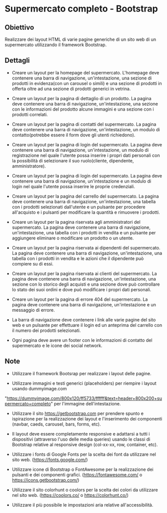 # Supermercato completo - Bootstrap

## Obiettivo

Realizzare dei layout HTML di varie pagine generiche di un sito web di un supermercato utilizzando il framework Bootstrap.

## Dettagli

- Creare un layout per la homepage del supermercato. L'homepage deve contenere una barra di navigazione, un'intestazione, una sezione di prodotti in evidenza(con un carousel o simili) e una sezione di prodotti in offerta oltre ad una sezione di prodotti generici in vetrina.

- Creare un layout per la pagina di dettaglio di un prodotto. La pagina deve contenere una barra di navigazione, un'intestazione, una sezione con le informazioni del prodotto alcune immagini e una sezione con i prodotti correlati.

- Creare un layout per la pagina di contatti del supermercato. La pagina deve contenere una barra di navigazione, un'intestazione, un modulo di contatto(potrebbe essere il form dove gli utenti richiedono).

- Creare un layout per la pagina di login del supermercato. La pagina deve contenere una barra di navigazione, un'intestazione, un modulo di registrazione nel quale l'utente possa inserire i propri dati personali con la possibilità di selezionare il suo ruolo(cliente, dipendente, amministratore).

- Creare un layout per la pagina di login del supermercato. La pagina deve contenere una barra di navigazione, un'intestazione e un modulo di login nel quale l'utente possa inserire le proprie credenziali.

- Creare un layout per la pagina del carrello del supermercato. La pagina deve contenere una barra di navigazione, un'intestazione, una tabella con i prodotti selezionati dall'utente e un pulsante per procedere all'acquisto e i pulsanti per modificare la quantità e rimuovere i prodotti.

- Creare un layout per la pagina riservata agli amministratori del supermercato. La pagina deve contenere una barra di navigazione, un'intestazione, una tabella con i prodotti in vendita e un pulsante per aggiungere eliminare o modificare un prodotto o un utente.

- Creare un layout per la pagina riservata ai dipendenti del supermercato. La pagina deve contenere una barra di navigazione, un'intestazione, una tabella con i prodotti in vendita e le azioni che il dipendente può compiere su di essi.

- Creare un layout per la pagina riservata ai clienti del supermercato. La pagina deve contenere una barra di navigazione, un'intestazione, una sezione con lo storico degli acquisti e una sezione dove può controllare lo stato dei suoi ordini e dove può modificare i propri dati personali.

- Creare un layout per la pagina di errore 404 del supermercato. La pagina deve contenere una barra di navigazione, un'intestazione e un messaggio di errore.

- La barra di navigazione deve contenere i link alle varie pagine del sito web e un pulsante per effettuare il login ed un anteprima del carrello con il numero dei prodotti selezionati.

- Ogni pagina deve avere un footer con le informazioni di contatto del supermercato e le icone dei social network.

## Note

- Utilizzare il framework Bootsrap per realizzare i layout delle pagine.

- Utilizzare immagini e testi generici (placeholders) per riempire i layout usando dummyimage.com

"https://dummyimage.com/800x120/ff5733/ffffff&text=header+800x200+supermercato+completo" per l'immagine dell'intestazione.

- Utilizzare il sito https://getbootstrap.com per prendere spunto e ispirazione per la realizzazione dei layout e l'inserimento dei componenti (navbar, caeds, carousel, bars, forms, etc).

- Il layout deve essere completamente responsive e adattarsi a tutti i dispositivi (attraverso l'uso delle media queries) usando le classi di Bootstrap relative al responsive design (col-xx-xx, row, container, etc).

- Utilizzare i fonts di Google Fonts per la scelta dei font da utilizzare nel sito web. (https://fonts.google.com/)

- Utilizzare icone di Bootstrap o FontAwesome per la realizzazione dei pulsanti e dei componenti grafici.
(https://fontawesome.com/ o https://icons.getbootstrap.com/)

- Utilizzare il sito colorhunt o coolors per la scelta dei colori da utilizzare nel sito web. (https://coolors.co/ o https://colorhunt.co/)

- Utilizzare il più possibile le impostazioni aria relative all'accessibilità.